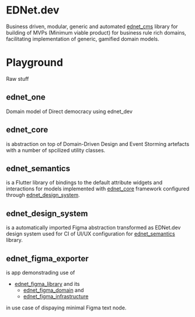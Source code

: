 
# EDNet.dev 
Business driven, modular, generic and automated [ednet_cms](https://github.com/ednet-dev/ednet_cms) library for building of MVPs (Minimum viable product) for business rule rich domains, facilitating implementation of generic, gamified domain models.

# Playground
Raw stuff

## ednet_one
Domain model of Direct democracy using ednet_dev

## ednet_core 
is abstraction on top of Domain-Driven Design and Event Storming artefacts with a number of spcilized utility classes.

## ednet_semantics 
is a Flutter library of bindings to the default attribute widgets and interactions for models implemented with [ednet_core](https://github.com/ednet-dev/ednet_core) framework configured through [ednet_design_system](https://github.com/ednet-dev/ednet_design_system). 

## ednet_design_system
is a automatically imported Figma abstraction transformed as EDNet.dev design system used for CI of UI/UX configuration for [ednet_semantics](https://github.com/ednet-dev/ednet_semantics) library.

## ednet_figma_exporter
is app demonstrading use of 
  - [ednet_figma_library](https://github.com/ednet-dev/ednet_figma_library)  and its
    - [ednet_figma_domain](https://github.com/ednet-dev/ednet_figma_domain)  and
    - [ednet_figma_infrastructure](https://github.com/ednet-dev/ednet_figma_infrastructure) 

in use case of dispaying minimal Figma text node.
  
  
 
